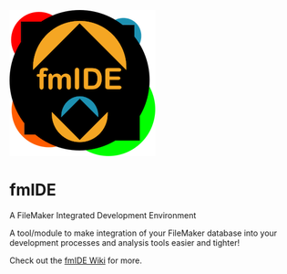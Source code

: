 ![fmIDE Logo][fmIDE]
# fmIDE
A FileMaker Integrated Development Environment

A tool/module to make integration of your FileMaker database into your development processes and analysis tools easier and tighter!

Check out the [fmIDE Wiki] for more.

[fmIDE]:docs/fmIDE.png
[fmIDE Integrate]:docs/fmIDE_Integrate.png
[fmIDE Logo]:docs/fmIDE_Logo.png
[fmIDE Wiki]:https://github.com/mrwatson-de/fmIDE/wiki
